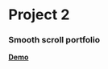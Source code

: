 # Project 2
### Smooth scroll portfolio
**[Demo](https://sbchittenden.github.io/BA-Demos/JS-Events/portfolio_w_sidebar/index.html)**
